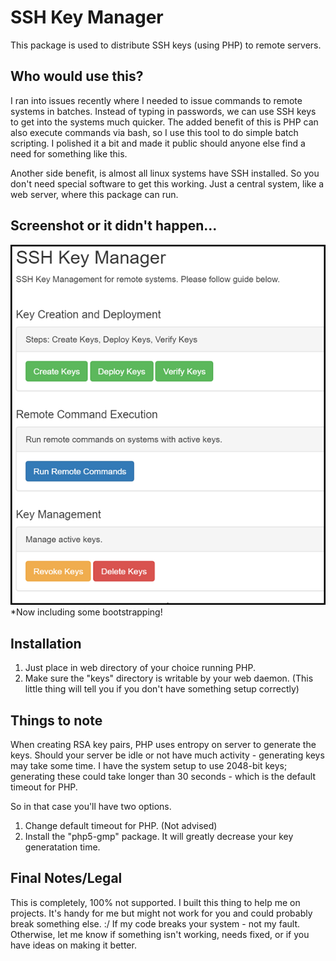 SSH Key Manager
===============

This package is used to distribute SSH keys (using PHP) to remote servers.


Who would use this?
-------------------
I ran into issues recently where I needed to issue commands to remote systems in batches. Instead of typing in passwords, we can use SSH keys to get into the systems much quicker. 
The added benefit of this is PHP can also execute commands via bash, so I use this tool to do simple batch scripting. I polished it a bit and made it public should anyone else find a need for something like this.

Another side benefit, is almost all linux systems have SSH installed. So you don't need special software to get this working. Just a central system, like a web server, where this package can run. 


Screenshot or it didn't happen...
---------------------------------
![Alt text](screenshot.png "Screenshot of landing page...")
*Now including some bootstrapping!


Installation
------------
1) Just place in web directory of your choice running PHP.
2) Make sure the "keys" directory is writable by your web daemon. (This little thing will tell you if you don't have something setup correctly)

 
Things to note
--------------
When creating RSA key pairs, PHP uses entropy on server to generate the keys. Should your server be idle or not have much activity - generating keys may take some time.
I have the system setup to use 2048-bit keys; generating these could take longer than 30 seconds - which is the default timeout for PHP.

So in that case you'll have two options.
1) Change default timeout for PHP. (Not advised)
2) Install the "php5-gmp" package. It will greatly decrease your key generatation time.


Final Notes/Legal
-----------------
This is completely, 100% not supported. I built this thing to help me on projects. It's handy for me but might not work for you and could probably break something else. :/
If my code breaks your system - not my fault.
Otherwise, let me know if something isn't working, needs fixed, or if you have ideas on making it better.